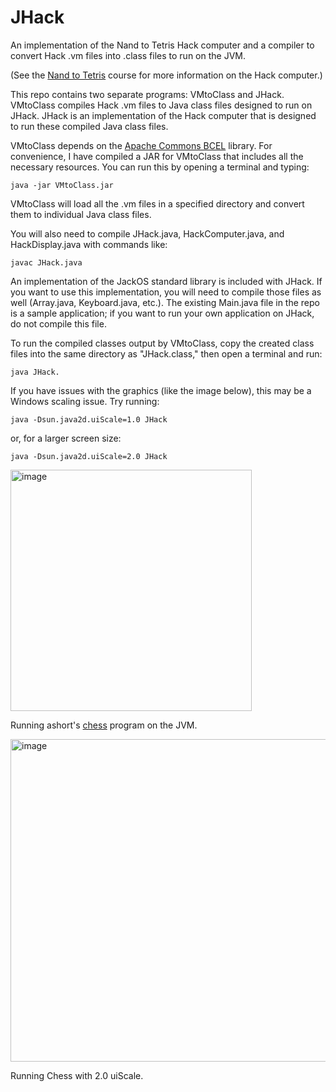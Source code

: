 # JHack
An implementation of the Nand to Tetris Hack computer and a compiler to convert Hack .vm files into .class files to run on the JVM.

(See the [Nand to Tetris](https://www.nand2tetris.org/) course for more information on the Hack computer.)

This repo contains two separate programs: VMtoClass and JHack. VMtoClass compiles Hack .vm files to Java class files designed to run on JHack. JHack is an implementation of the Hack computer that is designed to run these compiled Java class files.

VMtoClass depends on the [Apache Commons BCEL](https://commons.apache.org/proper/commons-bcel/) library. For convenience, I have compiled a JAR for VMtoClass that includes all the necessary resources. You can run this by opening a terminal and typing:
```
java -jar VMtoClass.jar
```
VMtoClass will load all the .vm files in a specified directory and convert them to individual Java class files. 

You will also need to compile JHack.java, HackComputer.java, and HackDisplay.java with commands like:
```
javac JHack.java
```
An implementation of the JackOS standard library is included with JHack. If you want to use this implementation, you will need to compile those files as well (Array.java, Keyboard.java, etc.). The existing Main.java file in the repo is a sample application; if you want to run your own application on JHack, do not compile this file.

To run the compiled classes output by VMtoClass, copy the created class files into the same directory as "JHack.class," then open a terminal and run:
```
java JHack.
```

If you have issues with the graphics (like the image below), this may be a Windows scaling issue. Try running:
```
java -Dsun.java2d.uiScale=1.0 JHack
```
or, for a larger screen size:
```
java -Dsun.java2d.uiScale=2.0 JHack
```

<img width="386" alt="image" src="https://github.com/user-attachments/assets/beb4ff01-367a-4f1b-b308-f5e44e58bb53">

Running ashort's [chess](https://github.com/AndrewRShort/chess-vm-files) program on the JVM.

<img width="516" alt="image" src="https://github.com/user-attachments/assets/12b30030-0d2e-4f83-85ae-fe9e433ab588" />

Running Chess with 2.0 uiScale.

